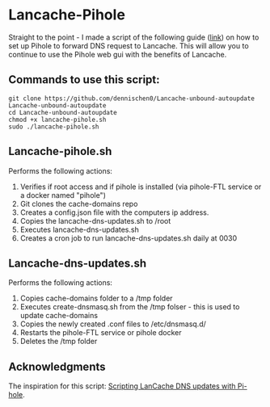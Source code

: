 # Lancache-Pihole

Straight to the point - I made a script of the following guide ([link](https://oct8l.gitlab.io/posts/2021/297/scripting-lancache-dns-updates-with-pi-hole/)) on how to set up Pihole to forward DNS request to Lancache. This will allow you to continue to use the Pihole web gui with the benefits of Lancache. 

## Commands to use this script: 
    git clone https://github.com/dennischen0/Lancache-unbound-autoupdate Lancache-unbound-autoupdate
    cd Lancache-unbound-autoupdate
    chmod +x lancache-pihole.sh
    sudo ./lancache-pihole.sh

## Lancache-pihole.sh
Performs the following actions:
1. Verifies if root access and if pihole is installed (via pihole-FTL service or a docker named "pihole")
2. Git clones the cache-domains repo
3. Creates a config.json file with the computers ip address.
4. Copies the lancache-dns-updates.sh to /root
5. Executes lancache-dns-updates.sh
6. Creates a cron job to run lancache-dns-updates.sh daily at 0030

## Lancache-dns-updates.sh
Performs the following actions: 
1. Copies cache-domains folder to a /tmp folder
2. Executes create-dnsmasq.sh from the /tmp folser - this is used to update cache-domains
3. Copies the newly created .conf files to /etc/dnsmasq.d/
4. Restarts the pihole-FTL service or pihole docker
5. Deletes the /tmp folder

## Acknowledgments
The inspiration for this script: [Scripting LanCache DNS updates with Pi-hole](https://oct8l.gitlab.io/posts/2021/297/scripting-lancache-dns-updates-with-pi-hole/).
